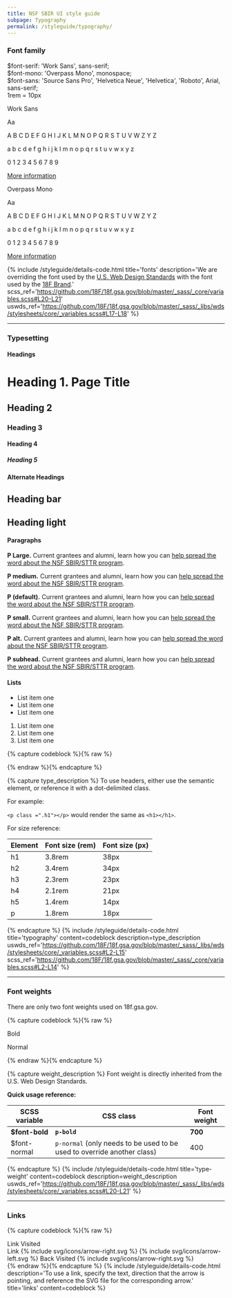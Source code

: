 ```yaml
---
title: NSF SBIR UI style guide
subpage: Typography
permalink: /styleguide/typography/
---
```


### Font family
<section class="usa-grid-full">
  <section class="usa-grid-full">
    <div class="usa-width-two-thirds usa-section">
      <div class="box-base-wrapper">
      $font-serif: 'Work Sans', sans-serif;<br>
      $font-mono: 'Overpass Mono', monospace;<br>
      $font-sans: 'Source Sans Pro', 'Helvetica Neue', 'Helvetica', 'Roboto', Arial, sans-serif;<br>
      </div>
      <div class="box-rem-wrapper" style="">
        <div class="box-rem"></div><span>1rem = 10px</span>
      </div>
    </div>
  </section>
  <div class="usa-width-one-half font-sans">
    <p>Work Sans</p>
    <div class="text-huge"> Aa </div>
    <p>A B C D E F G H I J K L M N O P Q R S T U V W Z Y Z</p>
    <p>a b c d e f g h i j k l m n o p q r s t u v w x y z</p>
    <p>0 1 2 3 4 5 6 7 8 9</p>
    <a href="https://fonts.google.com/specimen/Work+Sans">More information</a>
  </div>
  <div class="usa-width-one-half font-mono">
    <p>Overpass Mono</p>
    <div class="text-huge"> Aa </div>
    <p>A B C D E F G H I J K L M N O P Q R S T U V W Z Y Z</p>
    <p>a b c d e f g h i j k l m n o p q r s t u v w x y z</p>
    <p>0 1 2 3 4 5 6 7 8 9</p>
    <a href="https://fonts.google.com/specimen/Overpass+Mono">More information</a>
  </div>
</section>

{% include /styleguide/details-code.html
   title='fonts'
   description='We are overriding the font used by the [U.S. Web Design Standards](https://standards.usa.gov/components/typography/) with the font used by the [18F Brand](https://pages.18f.gov/brand/typography/).'
   scss_ref='https://github.com/18F/18f.gsa.gov/blob/master/_sass/_core/variables.scss#L20-L21'
   uswds_ref='https://github.com/18F/18f.gsa.gov/blob/master/_sass/_libs/wds/stylesheets/core/_variables.scss#L17-L18'
%}

---

### Typesetting

#### Headings   
<h1 class="page-title">Heading 1. Page Title</h1>
<h2>Heading 2</h2>
<h3>Heading 3</h3>
<h4>Heading 4</h4>
<h5>Heading 5</h5>

#### Alternate Headings

<h2 class="header-top-bar">Heading bar</h2>
<h2 class="header-light">Heading light</h2>


#### Paragraphs
<p class="text-large">
<strong>P Large.</strong> Current grantees and alumni, learn how you can <a href="#">help spread the word about the NSF SBIR/STTR program</a>.
</p>
<p class="text-medium">
<strong>P medium.</strong> Current grantees and alumni, learn how you can <a href="#">help spread the word about the NSF SBIR/STTR program</a>.
</p>
<p>
<strong>P (default).</strong> Current grantees and alumni, learn how you can <a href="#">help spread the word about the NSF SBIR/STTR program</a>.
</p>
<p class="text-small">
<strong>P small.</strong> Current grantees and alumni, learn how you can <a href="#">help spread the word about the NSF SBIR/STTR program</a>.
</p>
<p class="text-alt">
<strong>P alt.</strong> Current grantees and alumni, learn how you can <a href="#">help spread the word about the NSF SBIR/STTR program</a>.
</p>
<p class="p-subhead">
<strong>P subhead.</strong> Current grantees and alumni, learn how you can <a href="#">help spread the word about the NSF SBIR/STTR program</a>.
</p>

#### Lists

<ul>
<li>List item one</li>
<li>List item one</li>
<li>List item one</li>
</ul>
<ol>
<li>List item one</li>
<li>List item one</li>
<li>List item one</li>
</ol>



{% capture codeblock %}{% raw %}

{% endraw %}{% endcapture %}

{% capture type_description %}
To use headers, either use the semantic element, or reference it with a dot-delimited class.

For example:

`<p class =".h1"></p>` would render the same as `<h1></h1>`.

For size reference:

Element | Font size (rem) | Font size (px)
--- | --- | ---
h1 | 3.8rem | 38px
h2 | 3.4rem | 34px
h3 | 2.3rem | 23px
h4 | 2.1rem | 21px
h5 | 1.4rem | 14px
p | 1.8rem | 18px

{% endcapture %}
{% include /styleguide/details-code.html
   title='typography'
   content=codeblock
   description=type_description
   uswds_ref='https://github.com/18F/18f.gsa.gov/blob/master/_sass/_libs/wds/stylesheets/core/_variables.scss#L2-L15'
   scss_ref='https://github.com/18F/18f.gsa.gov/blob/master/_sass/_core/variables.scss#L2-L14'
%}

---

### Font weights

There are only two font weights used on 18f.gsa.gov.

{% capture codeblock %}{% raw %}
<p class="p-bold">Bold</p>
<p>Normal</p>
{% endraw %}{% endcapture %}

{% capture weight_description %}
Font weight is directly inherited from the U.S. Web Design Standards.

**Quick usage reference:**

SCSS variable | CSS class | Font weight
-- | -- | ---
**$font-bold** | **`p-bold`** | **700**
$font-normal | `p-normal` (only needs to be used to be used to override another class) | 400
{% endcapture %}
{% include /styleguide/details-code.html
   title='type-weight'
   content=codeblock
   description=weight_description
   uswds_ref='https://github.com/18F/18f.gsa.gov/blob/master/_sass/_libs/wds/stylesheets/core/_variables.scss#L20-L21'
%}

---

### Links

{% capture codeblock %}{% raw %}
<div class="styleguide-links-section">
  <a>Link</a>
  <a class="visited">Visited</a>
</div>
<div class="styleguide-links-section">
  <a class="link-arrow-right">
    Link
    {% include svg/icons/arrow-right.svg %}
  </a>
  <a class="link-arrow-left">
    {% include svg/icons/arrow-left.svg %}
    Back
  </a>
  <a class="link-arrow-right visited">
    Visited
    {% include svg/icons/arrow-right.svg %}
  </a>
</div>
{% endraw %}{% endcapture %}
{% include /styleguide/details-code.html
   description='To use a link, specify the text, direction that the arrow is pointing, and reference the SVG file for the corresponding arrow.'
   title='links'
   content=codeblock
%}
